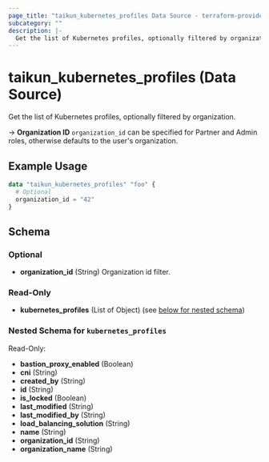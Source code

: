 ```yaml
---
page_title: "taikun_kubernetes_profiles Data Source - terraform-provider-taikun"
subcategory: ""
description: |-
  Get the list of Kubernetes profiles, optionally filtered by organization.
---
```


# taikun_kubernetes_profiles (Data Source)

Get the list of Kubernetes profiles, optionally filtered by organization.

-> **Organization ID** `organization_id` can be specified for Partner and Admin roles, otherwise defaults to the user's
organization.

## Example Usage

```terraform
data "taikun_kubernetes_profiles" "foo" {
  # Optional
  organization_id = "42"
}
```

<!-- schema generated by tfplugindocs -->
## Schema

### Optional

- **organization_id** (String) Organization id filter.

### Read-Only

- **kubernetes_profiles** (List of Object) (see [below for nested schema](#nestedatt--kubernetes_profiles))

<a id="nestedatt--kubernetes_profiles"></a>
### Nested Schema for `kubernetes_profiles`

Read-Only:

- **bastion_proxy_enabled** (Boolean)
- **cni** (String)
- **created_by** (String)
- **id** (String)
- **is_locked** (Boolean)
- **last_modified** (String)
- **last_modified_by** (String)
- **load_balancing_solution** (String)
- **name** (String)
- **organization_id** (String)
- **organization_name** (String)


